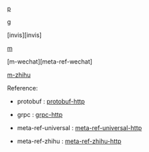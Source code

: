 
[p][protobuf]

[g][grpc]

[invis][invis]

[m][meta-ref-universal]

[m-wechat][meta-ref-wechat]

[m-zhihu][meta-ref-zhihu]



Reference:

- protobuf : [protobuf-http](protobuf-http)

- grpc : [grpc-http](grpc-http)

- meta-ref-universal : [meta-ref-universal-http](meta-ref-universal-http)

- meta-ref-zhihu : [meta-ref-zhihu-http](meta-ref-zhihu-http)


[protobuf]: protobuf-http
[grpc]: grpc-http
[meta-ref-universal]: meta-ref-universal-http
[meta-ref-zhihu]: meta-ref-zhihu-http
